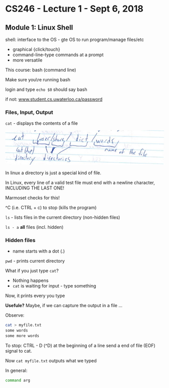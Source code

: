 # CS246 - Lecture 1 - Sept 6, 2018

## Module 1: Linux Shell

shell: interface to the OS - gte OS to run program/manage files/etc

- graphical {click/touch}
- command-line-type commands at a prompt
- more versatile

This course: bash (command line)

Make sure you\re running bash

login and type `echo $0` should say bash

if not:
www.student.cs.uwaterloo.ca/password

### Files, Input, Output

`cat` - displays the contents of a file

![catFile Diagram](Images/cs246_Sept6_catFile.jpg "catFile")

In linux a directory is just a special kind of file.

In Linux, every line of a valid test file must end with a newline character, INCLUDING THE LAST ONE!

Marmoset checks for this!

^C (i.e. CTRL + c) to stop (kills the program)

`ls` - lists files in the current directory (non-hidden files)

`ls - a` **all** files (incl. hidden)

### Hidden files
- name starts with a dot (.)

`pwd` - prints current directory

What if you just type `cat`? 
- Nothing happens
- `cat` is waiting for input - type something

Now, it prints every you type

**Usefule?** Maybe, if we can capture the output in a file ...

Observe:
 ```Bash
 cat > myfile.txt
 some words
 some more words
 ```

To stop: CTRL - D (^D) at the beginning of a line send a end of file (EOF) signal to cat.

Now `cat myfile.txt` outputs what we typed

In general:
```Bash
command arg 

